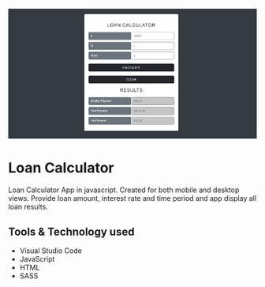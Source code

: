 ![Loan Calculator App](img/github-main.png)
# Loan Calculator

Loan Calculator App in javascript. Created for both mobile and desktop views. Provide loan amount, interest rate and time
period and app display all loan results.

## Tools & Technology used

- Visual Studio Code
- JavaScript
- HTML 
- SASS
